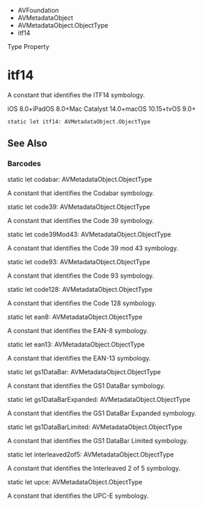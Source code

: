 

- AVFoundation
- AVMetadataObject
- AVMetadataObject.ObjectType
-  itf14 

Type Property

# itf14

A constant that identifies the ITF14 symbology.

iOS 8.0+iPadOS 8.0+Mac Catalyst 14.0+macOS 10.15+tvOS 9.0+

``` source
static let itf14: AVMetadataObject.ObjectType
```

## See Also

### Barcodes

static let codabar: AVMetadataObject.ObjectType

A constant that identifies the Codabar symbology.

static let code39: AVMetadataObject.ObjectType

A constant that identifies the Code 39 symbology.

static let code39Mod43: AVMetadataObject.ObjectType

A constant that identifies the Code 39 mod 43 symbology.

static let code93: AVMetadataObject.ObjectType

A constant that identifies the Code 93 symbology.

static let code128: AVMetadataObject.ObjectType

A constant that identifies the Code 128 symbology.

static let ean8: AVMetadataObject.ObjectType

A constant that identifies the EAN-8 symbology.

static let ean13: AVMetadataObject.ObjectType

A constant that identifies the EAN-13 symbology.

static let gs1DataBar: AVMetadataObject.ObjectType

A constant that identifies the GS1 DataBar symbology.

static let gs1DataBarExpanded: AVMetadataObject.ObjectType

A constant that identifies the GS1 DataBar Expanded symbology.

static let gs1DataBarLimited: AVMetadataObject.ObjectType

A constant that identifies the GS1 DataBar Limited symbology.

static let interleaved2of5: AVMetadataObject.ObjectType

A constant that identifies the Interleaved 2 of 5 symbology.

static let upce: AVMetadataObject.ObjectType

A constant that identifies the UPC-E symbology.

